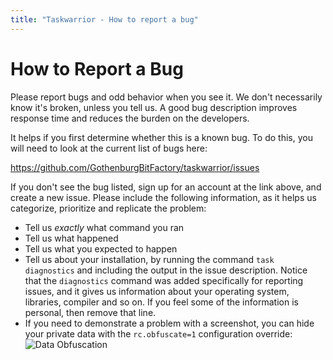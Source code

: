 ```yaml
---
title: "Taskwarrior - How to report a bug"
---
```


# How to Report a Bug

Please report bugs and odd behavior when you see it.
We don't necessarily know it's broken, unless you tell us.
A good bug description improves response time and reduces the burden on the developers.

It helps if you first determine whether this is a known bug.
To do this, you will need to look at the current list of bugs here:

<https://github.com/GothenburgBitFactory/taskwarrior/issues>

If you don't see the bug listed, sign up for an account at the link above, and create a new issue.
Please include the following information, as it helps us categorize, prioritize and replicate the problem:

- Tell us *exactly* what command you ran
- Tell us what happened
- Tell us what you expected to happen
- Tell us about your installation, by running the command `task diagnostics` and including the output in the issue description.
  Notice that the `diagnostics` command was added specifically for reporting issues, and it gives us information about your operating system, libraries, compiler and so on.
  If you feel some of the information is personal, then remove that line.
- If you need to demonstrate a problem with a screenshot, you can hide your private data with the `rc.obfuscate=1` configuration override:
  ![Data Obfuscation](../../images/obfuscate.png)
